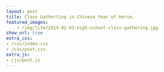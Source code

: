 ```yaml
---
layout: post
title: Class Gatherting in Chinese Year of Horse.
featured_images:
    - /img/life/2014-02-03-high-school-class-gathering.jpg
show_url: true
extra_css:
- /css/index.css
- /css/post.css
extra_js:
- /js/post.js
---
```

